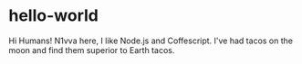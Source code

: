 # hello-world

Hi Humans!
N1vva here, I like Node.js and Coffescript.
I've had tacos on the moon and find them superior to Earth tacos.
